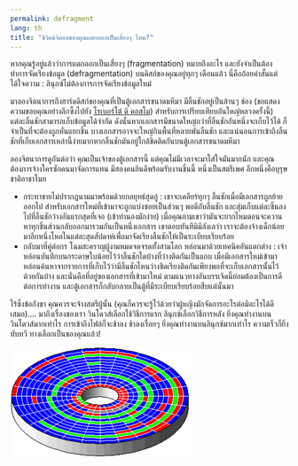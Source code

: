 ```yaml
---
permalink: defragment
lang: th
title: "ชีวิตดิจิตอลของคุณแตกออกเป็นเสี่ยงๆ ไหม?"
---
```


หากคุณรู้อยู่แล้วว่าการแตกออกเป็นเสี่ยงๆ (fragmentation) หมายถึงอะไร และยังจำเป็นต้องทำการจัดเรียงข้อมูล (defragmentation) บนดิสก์ของคุณอยู่ทุกๆ เดือนแล้ว นี่คือถ้อยคำสั้นแต่ได้ใจความ : ลินุกซ์ไม่ต้องการการจัดเรียงข้อมูลใหม่

มาลองจิตนาการถึงฮาร์ดดิสก์ของคุณที่เป็นตู้เอกสารขนาดมหึมา มีลิ้นชักอยู่เป็นล้านๆ ช่อง (ขอแสดงความขอบคุณอย่างลึกซึ้งไปยัง <a href="http://www.pps.jussieu.fr/~dicosmo/">โรเบอร์โต้ ดิ คอสโม</a>) สำหรับการเปรียบเทียบอันใหญ่หลวงครั้งนี้) แต่ละลิ้นชักสามารถเก็บข้อมูลได้จำกัด ดังนั้นหากเอกสารมีขนาดใหญ่กว่าที่ลิ้นชักอันหนึ่งจะเก็บไว้ได้ ก็จำเป็นที่จะต้องถูกหั่นแยกชิ้น บางเอกสารอาจจะใหญ่กินพื้นที่หลายพันลิ้นชัก และแน่นอนการเข้าถึงลิ้นชักที่เก็บเอกสารเหล่านี้ง่ายมากหากลิ้นชักมันอยู่ใกล้ชิดติดกันบนตู้เอกสารขนาดมหึมา

ลองจิตนาการดูกันต่อว่า คุณเป็นเจ้าของตู้เอกสารนี้ แต่คุณไม่มีเวลาจะมาใส่ใจมันมากนัก และคุณต้องการจ้างใครซักคนมาจัดการแทน มีสองคนยินดีพร้อมรับงานชิ้นนี้ หนึ่งเป็นสตรีเพศ อีกหนึ่งคือบุรุษชาติอาชาไนย

<ul>

<li>กระทาชายไม่ปรากฎนามมาพร้อมด้วยกลยุทธ์สุดกู่ : เขาจะเคลียร์ทุกๆ ลิ้นชักเมื่อมีเอกสารถูกย้ายออกไป สำหรับเอกสารใหม่ที่เข้ามาจะถูกแบ่งซอยเป็นส่วนๆ พอดีกับลิ้นชัก และสุ่มเก็บแต่ละชิ้นลงไปที่ลิ้นชักว่างอันแรกสุดที่เจอ (เข้าทำนองมักง่าย) เมื่อคุณถามเขาว่ามันจะยากไหมตอนจะควานหาทุกชิ้นส่วนกลับออกมารวมกันเป็นหนึ่งเอกสาร เขาตอบทันทีมิมีลังเลว่า เราจะต้องจ้างเด็กน้อยมาอีกหนึ่งโหลในแต่ละสุดสัปดาห์เพื่อมาจัดเรียงลิ้นชักให้เป็นระเบียบเรียบร้อย</li>

<li>กลับมาที่คู่ต่อกร โฉมสะคราญผู้งามหมดจดจรดทั้งสามโลก หล่อนมาด้วยเทคนิคอันแตกต่าง : เจ้าหล่อนบันทึกบนกระดาษใบน้อยไว้ว่าลิ้นชักใดบ้างที่ว่างติดกันเป็นแถบ เมื่อมีเอกสารใหม่เข้ามา หล่อนค้นหาจากรายการที่เก็บไว้ว่ามีลิ้นชักไหนว่างชิดเรียงติดกันเพียงพอที่จะเก็บเอกสารนั้นไว้ด้วยกันบ้าง และนั่นคือที่อยู่ของเอกสารที่เข้ามาใหม่ ตามแนวทางอันบรรเจิดนี้ย่อมต้องเป็นการดีต่อการทำงาน และตู้เอกสารก็กลับกลายเป็นตู้ที่มีระเบียบเรียบร้อยสืบแต่นั้นมา</li>

</ul>

ไร้ซึ่งข้อกังขา คุณควรจะจ้างสตรีผู้นั้น (คุณก็ควรจะรู้ไว้ด้วยว่าผู้หญิงมักจัดการอะไรต่อมิอะไรได้ดีเสมอ).... มาถึงเรื่องของเรา วินโดวส์เลือกใช้วิธีการแรก ลินุกซ์เลือกวิธีการหลัง ยิ่งคุณทำงานบนวินโดวส์มากเท่าไร การเข้าถึงไฟล์ก็จะช้าลง ช้าลงเรื่อยๆ ยิ่งคุณทำงานบนลินุกซ์มากเท่าไร ความเร็วก็ยิ่งทับทวี ทางเลือกเป็นของคุณแล้ว!

<img src="/img/defragment.png" />





